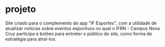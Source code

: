 # projeto
  Site criado para o complemento do app "IF Esportes", com a utilidade de atualizar notícias sobre eventos esportivos no qual o IFRN - Campus Nova Cruz participa e bolões para entreter o público do site, como forma de estratégia para atraí-los.
